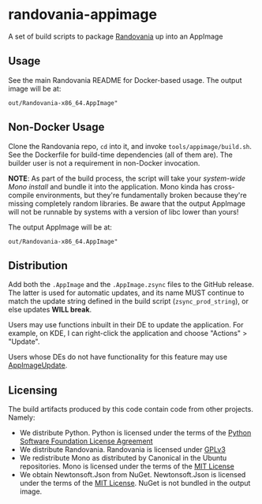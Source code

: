 # randovania-appimage

A set of build scripts to package [Randovania](https://github.com/randovania/randovania) up into an AppImage

## Usage

See the main Randovania README for Docker-based usage. The output image will be at:

```
out/Randovania-x86_64.AppImage"
```

## Non-Docker Usage

Clone the Randovania repo, `cd` into it, and invoke `tools/appimage/build.sh`. See the Dockerfile for build-time dependencies (all of them are). The builder user is not a requirement in non-Docker invocation.

**NOTE**: As part of the build process, the script will take your *system-wide Mono install* and bundle it into the application. Mono kinda has cross-compile environments, but they're fundamentally broken because they're missing completely random libraries. Be aware that the output AppImage will not be runnable by systems with a version of libc lower than yours!

The output AppImage will be at:

```
out/Randovania-x86_64.AppImage"
```

## Distribution

Add both the `.AppImage` and the `.AppImage.zsync` files to the GitHub release. The latter is used for automatic updates, and its name MUST continue to match the update string defined in the build script (`zsync_prod_string`), or else updates **WILL break**.

Users may use functions inbuilt in their DE to update the application. For example, on KDE, I can right-click the application and choose "Actions" > "Update".

Users whose DEs do not have functionality for this feature may use [AppImageUpdate](https://github.com/AppImage/AppImageUpdate).

## Licensing

The build artifacts produced by this code contain code from other projects. Namely:

* We distribute Python. Python is licensed under the terms of the [Python Software Foundation License Agreement](https://docs.python.org/3/license.html#psf-license)
* We distribute Randovania. Randovania is licensed under [GPLv3](https://github.com/randovania/randovania/blob/main/LICENSE)
* We redistribute Mono as distributed by Canonical in the Ubuntu repositories. Mono is licensed under the terms of the [MIT License](https://github.com/mono/mono/blob/main/LICENSE)
* We obtain Newtonsoft.Json from NuGet. Newtonsoft.Json is licensed under the terms of the [MIT License](https://github.com/JamesNK/Newtonsoft.Json/blob/master/LICENSE.md). NuGet is not bundled in the output image.
